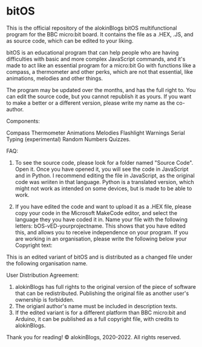 # bitOS
This is the official repository of the alokinBlogs bitOS multifunctional program for the BBC micro:bit board. It contains the file as a .HEX, .JS, and as source code, which can be edited to your liking.

bitOS is an educational program that can help people who are having difficulties with basic and more complex JavaScript commands, and it's made to act like an essential program for a micro:bit Go with functions like a compass, a thermometer and other perks, which are not that essential, like animations, melodies and other things.

The program may be updated over the months, and has the full right to. You can edit the source code, but you cannot republish it as yours. If you want to make a better or a different version, please write my name as the co-author.

Components:

Compass
Thermometer
Animations
Melodies
Flashlight
Warnings
Serial Typing (experimental)
Random Numbers
Quizzes.

FAQ:

1. To see the source code, please look for a folder named "Source Code". Open it. Once you have opened it, you will see the code in JavaScript and in Python. I recommend editing the file in JavaScript, as the original code was wriiten in that language. Python is a translated version, which might not work as intended on some devices, but is made to be able to work. 

2. If you have edited the code and want to upload it as a .HEX file, please copy your code in the Microsoft MakeCode editor, and select the language they you have coded it in. Name your file with the following letters: bOS-vED-yourprojectname. This shows that you have edited this, and allows you to receive independence on your program. If you are working in an organisation, please write the following below your Copyright text:

This is an edited variant of bitOS and is distributed as a changed file under the following organisation name.

User Distribution Agreement:
1. alokinBlogs has full rights to the original version of the piece of software that can be redistributed. Publishing the original file as another user's ownership is forbidden.
2. The origianl author's name must be included in description texts.
3. If the edited variant is for a different platform than BBC micro:bit and Arduino, it can be published as a full copyright file, with credits to alokinBlogs. 

Thank you for reading!
© alokinBlogs, 2020-2022. All rights reserved.
